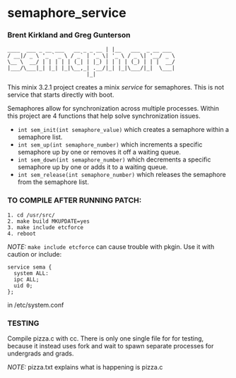 # semaphore_service

### Brent Kirkland and Greg Gunterson

```
____  ___ _ __ ___   __ _ _ __ | |__   ___  _ __ ___
/ __|/ _ \ '_ ` _ \ / _` | '_ \| '_ \ / _ \| '__/ _ \
\__ \  __/ | | | | | (_| | |_) | | | | (_) | | |  __/
|___/\___|_| |_| |_|\__,_| .__/|_| |_|\___/|_|  \___|
                         |_|                         
```                       

This minix 3.2.1 project creates a minix _service_ for semaphores. This is not service that starts directly with boot.

Semaphores allow for synchronization across multiple processes. Within this project are 4 functions that help solve synchronization issues.

* `int sem_init(int semaphore_value)` which creates a semaphore within a semaphore list.
* `int sem_up(int semaphore_number)` which increments a specific semaphore up by one or removes it off a waiting queue.
* `int sem_down(int semaphore_number)` which decrements a specific semaphore up by one or adds it to a waiting queue.
* `int sem_release(int semaphore_number)` which releases the semaphore from the semaphore list.

### TO COMPILE AFTER RUNNING PATCH:
```
1. cd /usr/src/
2. make build MKUPDATE=yes
3. make include etcforce
4. reboot
```

_NOTE:_ `make include etcforce` can cause trouble with pkgin. Use it with caution or include:

```
service sema {
  system ALL:
  ipc ALL;
  uid 0;
};
```
in /etc/system.conf


### TESTING
Compile pizza.c with cc. There is only one single file for for testing, because it instead uses fork and wait to spawn separate processes for undergrads and grads.

_NOTE:_ pizza.txt explains what is happening is pizza.c
